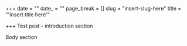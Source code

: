 +++
date = ""
date_ = ""
page_break = []
slug = "insert-slug-here"
title = "'Insert title here'"

+++
Test post - introduction section

Body section